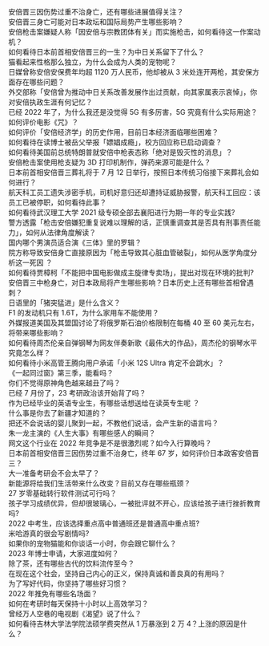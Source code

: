 安倍晋三因伤势过重不治身亡，还有哪些进展值得关注？  
安倍晋三身亡可能对日本政坛和国际局势产生哪些影响？  
安倍枪击案嫌疑人称「因安倍与宗教团体有关」而实施枪击，如何看待这一作案动机？  
如何看待日本前首相安倍晋三的一生？为中日关系留下了什么？  
猫看起来性格那么独立，为什么会成为人类的宠物呢？  
日媒曾称安倍安保费年均超 1120 万人民币，他却被从 3 米处连开两枪，其安保方面存在哪些问题？  
外交部称「安倍曾为推动中日关系改善发展作出过贡献，向其家属表示哀悼」，你对安倍执政生涯有何记忆？  
已经 2022 年了，为什么我还是没觉得 5G 有多厉害，5G 究竟有什么实际用途？  
如何评价电影《咒》？  
如何评价「安倍经济学」的历史作用，目前日本经济面临哪些困难？  
如何看待在读博士被岳父举报「嫖娼成瘾」，校方回应称已启动调查？  
如何看待美国前总统特朗普就安倍中枪表态称「绝对是毁灭性的消息」？  
安倍枪击案使用枪支疑为 3D 打印机制作，弹药来源可能是什么？  
日本前首相安倍晋三葬礼将于 7 月 12 日举行，按照日本传统习俗接下来葬礼会如何进行？  
航天科工员工遗失涉密手机，司机好意归还却遭持证威胁报警，航天科工回应：该员工已被停职，如何看待此事？  
如何看待武汉理工大学 2021 级专硕全部去襄阳进行为期一年的专业实践?  
警方透露「枪击安倍嫌犯重复说难以理解的话，正慎重调查其是否具有刑事责任能力」，如何从法律角度解读？  
国内哪个男演员适合演《三体》里的罗辑？  
院方称导致安倍身亡直接原因为「枪击导致其心脏血管破裂」，如何从医学角度分析这一死因 ？  
如何看待贾樟柯「不能把中国电影做成主旋律专卖场」，提出对现在环境的批判?  
安倍晋三中枪身亡，对日本政局将产生哪些影响？日本历史上还有哪些首相曾遇刺？  
日语里的「猪突猛进」是什么含义？  
F1 的发动机只有 1.6T，为什么家用车不能使用？  
外媒报道美国及其盟国讨论了将俄罗斯石油价格限制在每桶 40 至 60 美元左右，将带来哪些影响？  
如何看待周杰伦亲自弹钢琴为网友伴奏新歌《最伟大的作品》，周杰伦的钢琴水平究竟怎么样？  
如何看待小米高管王腾向用户承诺「小米 12S Ultra 肯定不会跳水」？  
《一起同过窗》第三季，能看吗？  
你们不觉得原神角色越来越丑了吗？  
已经 7 月份了，23 考研政治该开始背了吗？  
作为已经毕业的英语专业生，有哪些话想送给在读英专生呢 ？  
什么事是你去了新疆才知道的？  
把还不会说话的婴儿聚到一起，不教他们说话，会产生新的语言吗？  
朱一龙主演的《人生大事》有哪些感人的瞬间？  
网文这个行业在 2022 年竞争是不是很激烈呢？如今入行算晚吗？  
日本前首相安倍晋三因伤势过重不治身亡，终年 67 岁，如何评价日本政客安倍晋三？  
大一准备考研会不会太早了？  
新能源将给我们生活带来什么改变？目前又存在哪些瓶颈？  
27 岁零基础转行软件测试可行吗？  
孩子学习成绩优异，但却很玻璃心，一被批评就不开心，应该给孩子进行挫折教育吗?  
2022 中考生，应该选择重点高中普通班还是普通高中重点班?  
米哈游真的很会写剧情吗?  
如果你的宠物猫能和你谈话一小时，你会跟它聊什么？  
2023 年博士申请，大家进度如何？  
除了茶，还有哪些古代的饮料流传至今？  
在现在这个社会，坚持自己内心的正义，保持真诚和善良真的有用吗？  
为了写好代码，你坚持了哪些好习惯？  
2022 年推免有哪些名场面？  
如何在考研时每天保持十小时以上高效学习？  
曾经万人空巷的电视剧《渴望》说了什么？  
如何看待吉林大学法学院法硕学费突然从 1 万暴涨到 2 万 4？上涨的原因是什么？  

